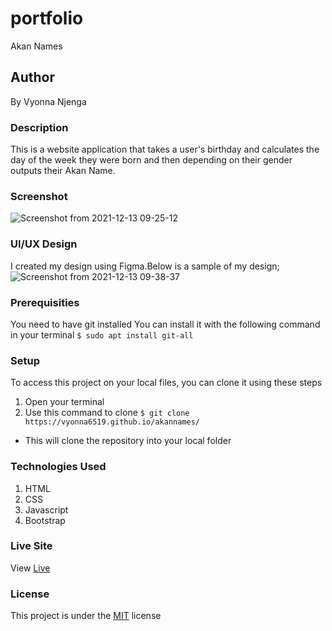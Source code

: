 # portfolio
Akan Names
## Author
By Vyonna Njenga
### Description
This is a website application that takes a user's birthday and calculates the day of the week they were born and then depending on their gender outputs their Akan Name. 
### Screenshot
![Screenshot from 2021-12-13 09-25-12](https://user-images.githubusercontent.com/93370913/145762837-096d01e5-41f2-4fa2-bd35-14d03fbcff23.png)
### UI/UX Design
I created my design using Figma.Below is a sample of my design;
![Screenshot from 2021-12-13 09-38-37](https://user-images.githubusercontent.com/93370913/145764366-7d949c6b-f779-4ac9-b2ee-1de9558dd990.png)
### Prerequisities
You need to have git installed
You can install it with the following command in your terminal
`$ sudo apt install git-all`
### Setup
To access this project on your local files, you can clone it using these steps
1. Open your terminal
2. Use this command to clone `$ git clone https://vyonna6519.github.io/akannames/`
* This will clone the repository into your local folder
### Technologies Used
1. HTML
2. CSS
3. Javascript
4. Bootstrap

### Live Site
View [Live](https://vyonna6519.github.io/akannames/)
### License
This project is under the  [MIT](LICENSE.md) license
